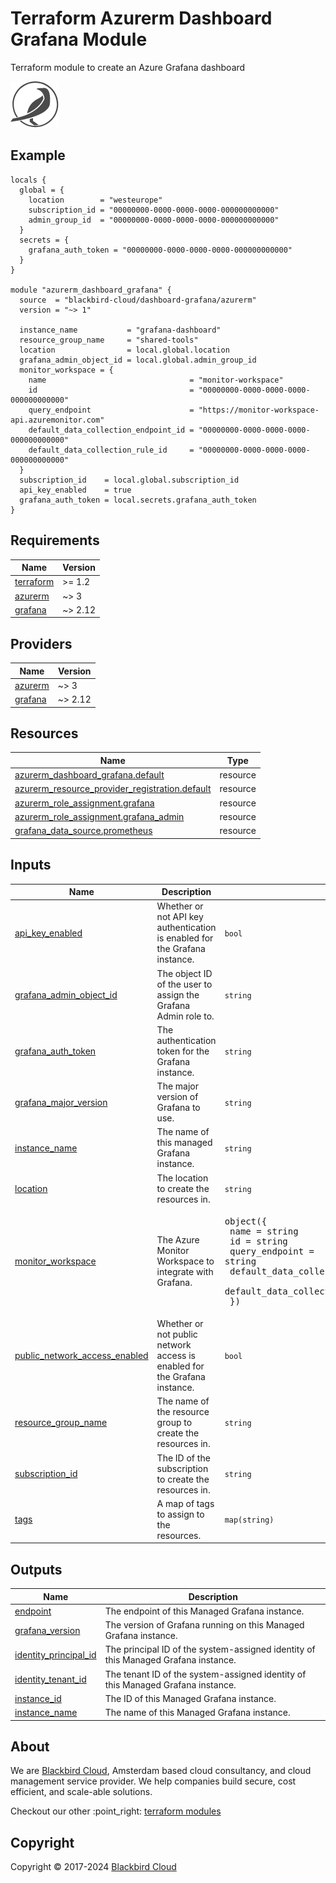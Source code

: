 <!-- BEGIN_TF_DOCS -->
# Terraform Azurerm Dashboard Grafana Module
Terraform module to create an Azure Grafana dashboard

[![blackbird-logo](https://raw.githubusercontent.com/blackbird-cloud/terraform-module-template/main/.config/logo_simple.png)](https://blackbird.cloud)

## Example
```hcl
locals {
  global = {
    location        = "westeurope"
    subscription_id = "00000000-0000-0000-0000-000000000000"
    admin_group_id  = "00000000-0000-0000-0000-000000000000"
  }
  secrets = {
    grafana_auth_token = "00000000-0000-0000-0000-000000000000"
  }
}

module "azurerm_dashboard_grafana" {
  source  = "blackbird-cloud/dashboard-grafana/azurerm"
  version = "~> 1"

  instance_name           = "grafana-dashboard"
  resource_group_name     = "shared-tools"
  location                = local.global.location
  grafana_admin_object_id = local.global.admin_group_id
  monitor_workspace = {
    name                                = "monitor-workspace"
    id                                  = "00000000-0000-0000-0000-000000000000"
    query_endpoint                      = "https://monitor-workspace-api.azuremonitor.com"
    default_data_collection_endpoint_id = "00000000-0000-0000-0000-000000000000"
    default_data_collection_rule_id     = "00000000-0000-0000-0000-000000000000"
  }
  subscription_id    = local.global.subscription_id
  api_key_enabled    = true
  grafana_auth_token = local.secrets.grafana_auth_token
}
```

## Requirements

| Name | Version |
|------|---------|
| <a name="requirement_terraform"></a> [terraform](#requirement\_terraform) | >= 1.2 |
| <a name="requirement_azurerm"></a> [azurerm](#requirement\_azurerm) | ~> 3 |
| <a name="requirement_grafana"></a> [grafana](#requirement\_grafana) | ~> 2.12 |

## Providers

| Name | Version |
|------|---------|
| <a name="provider_azurerm"></a> [azurerm](#provider\_azurerm) | ~> 3 |
| <a name="provider_grafana"></a> [grafana](#provider\_grafana) | ~> 2.12 |

## Resources

| Name | Type |
|------|------|
| [azurerm_dashboard_grafana.default](https://registry.terraform.io/providers/hashicorp/azurerm/latest/docs/resources/dashboard_grafana) | resource |
| [azurerm_resource_provider_registration.default](https://registry.terraform.io/providers/hashicorp/azurerm/latest/docs/resources/resource_provider_registration) | resource |
| [azurerm_role_assignment.grafana](https://registry.terraform.io/providers/hashicorp/azurerm/latest/docs/resources/role_assignment) | resource |
| [azurerm_role_assignment.grafana_admin](https://registry.terraform.io/providers/hashicorp/azurerm/latest/docs/resources/role_assignment) | resource |
| [grafana_data_source.prometheus](https://registry.terraform.io/providers/grafana/grafana/latest/docs/resources/data_source) | resource |

## Inputs

| Name | Description | Type | Default | Required |
|------|-------------|------|---------|:--------:|
| <a name="input_api_key_enabled"></a> [api\_key\_enabled](#input\_api\_key\_enabled) | Whether or not API key authentication is enabled for the Grafana instance. | `bool` | `false` | no |
| <a name="input_grafana_admin_object_id"></a> [grafana\_admin\_object\_id](#input\_grafana\_admin\_object\_id) | The object ID of the user to assign the Grafana Admin role to. | `string` | n/a | yes |
| <a name="input_grafana_auth_token"></a> [grafana\_auth\_token](#input\_grafana\_auth\_token) | The authentication token for the Grafana instance. | `string` | `""` | no |
| <a name="input_grafana_major_version"></a> [grafana\_major\_version](#input\_grafana\_major\_version) | The major version of Grafana to use. | `string` | `"9"` | no |
| <a name="input_instance_name"></a> [instance\_name](#input\_instance\_name) | The name of this managed Grafana instance. | `string` | n/a | yes |
| <a name="input_location"></a> [location](#input\_location) | The location to create the resources in. | `string` | n/a | yes |
| <a name="input_monitor_workspace"></a> [monitor\_workspace](#input\_monitor\_workspace) | The Azure Monitor Workspace to integrate with Grafana. | <pre>object({<br>    name                                = string<br>    id                                  = string<br>    query_endpoint                      = string<br>    default_data_collection_endpoint_id = string<br>    default_data_collection_rule_id     = string<br>  })</pre> | n/a | yes |
| <a name="input_public_network_access_enabled"></a> [public\_network\_access\_enabled](#input\_public\_network\_access\_enabled) | Whether or not public network access is enabled for the Grafana instance. | `bool` | `true` | no |
| <a name="input_resource_group_name"></a> [resource\_group\_name](#input\_resource\_group\_name) | The name of the resource group to create the resources in. | `string` | n/a | yes |
| <a name="input_subscription_id"></a> [subscription\_id](#input\_subscription\_id) | The ID of the subscription to create the resources in. | `string` | n/a | yes |
| <a name="input_tags"></a> [tags](#input\_tags) | A map of tags to assign to the resources. | `map(string)` | `{}` | no |

## Outputs

| Name | Description |
|------|-------------|
| <a name="output_endpoint"></a> [endpoint](#output\_endpoint) | The endpoint of this Managed Grafana instance. |
| <a name="output_grafana_version"></a> [grafana\_version](#output\_grafana\_version) | The version of Grafana running on this Managed Grafana instance. |
| <a name="output_identity_principal_id"></a> [identity\_principal\_id](#output\_identity\_principal\_id) | The principal ID of the system-assigned identity of this Managed Grafana instance. |
| <a name="output_identity_tenant_id"></a> [identity\_tenant\_id](#output\_identity\_tenant\_id) | The tenant ID of the system-assigned identity of this Managed Grafana instance. |
| <a name="output_instance_id"></a> [instance\_id](#output\_instance\_id) | The ID of this Managed Grafana instance. |
| <a name="output_instance_name"></a> [instance\_name](#output\_instance\_name) | The name of this Managed Grafana instance. |

## About

We are [Blackbird Cloud](https://blackbird.cloud), Amsterdam based cloud consultancy, and cloud management service provider. We help companies build secure, cost efficient, and scale-able solutions.

Checkout our other :point\_right: [terraform modules](https://registry.terraform.io/namespaces/blackbird-cloud)

## Copyright

Copyright © 2017-2024 [Blackbird Cloud](https://blackbird.cloud)
<!-- END_TF_DOCS -->